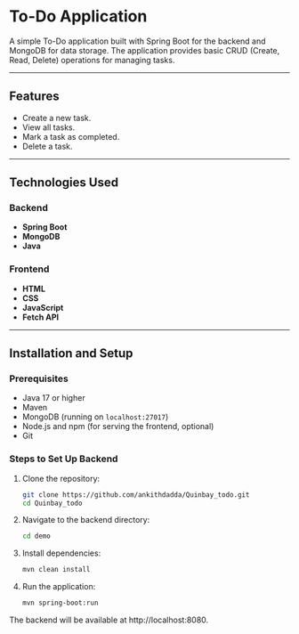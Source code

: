# To-Do Application

A simple To-Do application built with Spring Boot for the backend and MongoDB for data storage. The application provides basic CRUD (Create, Read, Delete) operations for managing tasks.

---

## Features

- Create a new task.
- View all tasks.
- Mark a task as completed.
- Delete a task.

---

## Technologies Used

### Backend
- **Spring Boot**
- **MongoDB**
- **Java**

### Frontend
- **HTML**
- **CSS**
- **JavaScript**
- **Fetch API**

---

## Installation and Setup

### Prerequisites
- Java 17 or higher
- Maven
- MongoDB (running on `localhost:27017`)
- Node.js and npm (for serving the frontend, optional)
- Git

### Steps to Set Up Backend
1. Clone the repository:
   ```bash
   git clone https://github.com/ankithdadda/Quinbay_todo.git
   cd Quinbay_todo

2. Navigate to the backend directory:
   ```bash
   cd demo

3. Install dependencies:
   ```bash
   mvn clean install

4. Run the application:
   ```bash
   mvn spring-boot:run
The backend will be available at http://localhost:8080.
